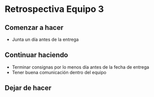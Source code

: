 # Retrospectiva Equipo 3

## Comenzar a hacer
- Junta un día antes de la entrega

## Continuar haciendo
- Terminar consignas por lo menos día antes de la fecha de entrega
- Tener buena comunicación dentro del equipo

## Dejar de hacer
